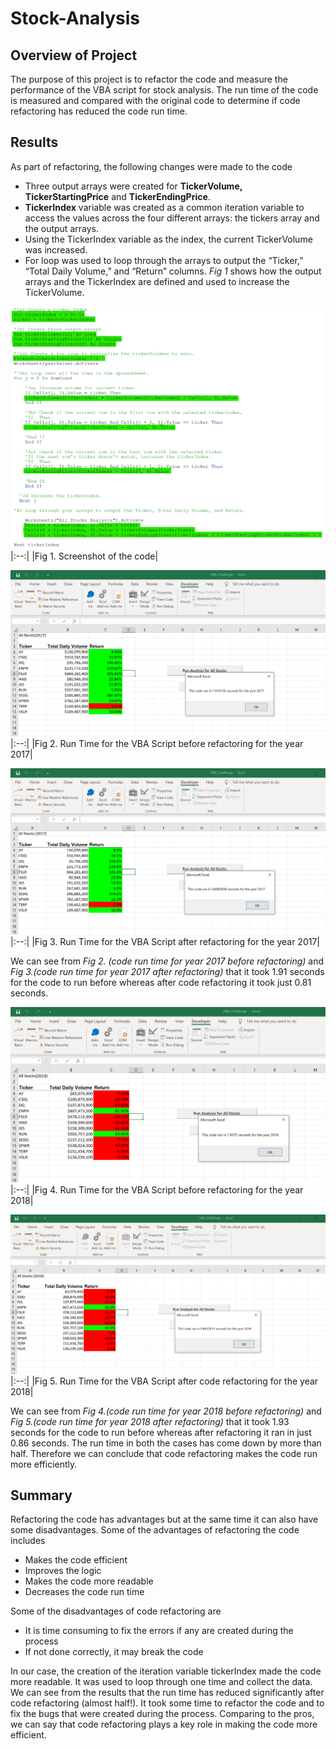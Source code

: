 # Stock-Analysis

## Overview of Project
The purpose of this project is to refactor the code and measure the performance of the VBA script for stock analysis. The run time of the code is measured and compared with the original code to determine if code refactoring has reduced the code run time. 

## Results
As part of refactoring, the following changes were made to the code
 * Three output arrays were created for **TickerVolume, TickerStartingPrice** and **TickerEndingPrice**.
 * **TickerIndex** variable was created as a common iteration variable to access the values across the four different arrays: the tickers array and the output arrays.
 * Using the TickerIndex variable as the index, the current TickerVolume was increased.
 * For loop was used to loop through the arrays to output the “Ticker,” “Total Daily Volume,” and “Return” columns. 
 *Fig 1* shows how the output arrays and the TickerIndex are defined and used to increase the TickerVolume. 

![code screenshot](https://github.com/chinzjay/Kickstarter_Analysis/blob/main/code%20screenshot.png)
|:--:|
|Fig 1. Screenshot of the code|

![2017-NR](https://github.com/chinzjay/Stock-Analysis/blob/main/2017-NR.png)
|:--:|
|Fig 2. Run Time for the VBA Script before refactoring for the year 2017|

![VBA_Challenge_2017](https://github.com/chinzjay/Stock-Analysis/blob/main/VBA_Challenge_2017.png)
|:--:|
|Fig 3. Run Time for the VBA Script after refactoring for the year 2017|

We can see from *Fig 2. (code run time for year 2017 before refactoring)*  and *Fig 3.(code run time for year 2017 after refactoring)* that it took 1.91 seconds for the code to run before whereas after code refactoring it took just 0.81 seconds. 

![2018-NR](https://github.com/chinzjay/Stock-Analysis/blob/main/2018-NR.png)
|:--:|
|Fig 4. Run Time for the VBA Script before refactoring for the year 2018|

![VBA_Challenge_2018](https://github.com/chinzjay/Stock-Analysis/blob/main/VBA_Challenge_2018.png)
|:--:|
|Fig 5. Run Time for the VBA Script after code refactoring for the year 2018|

We can see from *Fig 4.(code run time for year 2018 before refactoring)* and *Fig 5.(code run time for year 2018 after refactoring)* that it took 1.93 seconds for the code to run before whereas after refactoring it ran in just 0.86 seconds. The run time in both the cases has come down by more than half. Therefore we can conclude that code refactoring makes the code run more efficiently. 

## Summary
Refactoring the code has advantages but at the same time it can also have some disadvantages.
Some of the advantages of refactoring the code includes
 * Makes the code efficient
 * Improves the logic
 * Makes the code more readable
 * Decreases the code run time
 
Some of the disadvantages of code refactoring are
 * It is time consuming to fix the errors if any are created during the process
 * If not done correctly, it may break the code

In our case, the creation of the iteration variable tickerIndex made the code more readable. It was used to loop through one time and collect the data. We can see from the results that the run time has reduced significantly after code refactoring (almost half!). It took some time to refactor the code and to fix the bugs that were created during the process. Comparing to the pros, we can say that code refactoring plays a key role in making the code more efficient.

